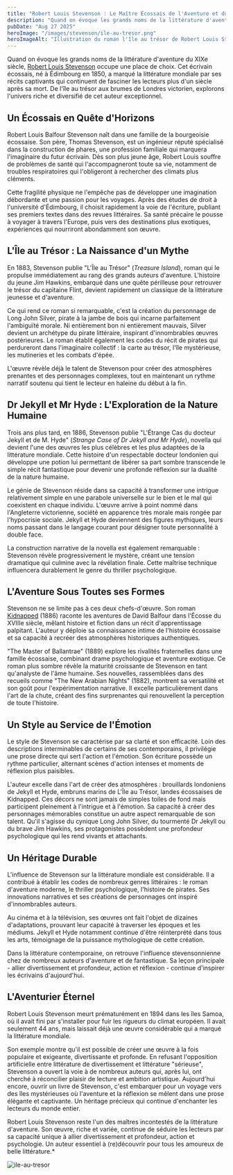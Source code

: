 ```yaml
---
title: "Robert Louis Stevenson : Le Maître Écossais de l'Aventure et du Mystère"
description: "Quand on évoque les grands noms de la littérature d'aventure du XIXe siècle, Robert Louis Stevenson occupe une place de choix. Cet écrivain écossais, né à Édimbourg en 1850, a marqué la littérature mondiale par ses récits captivants qui continuent de fasciner les lecteurs plus d'un siècle après sa mort. De l'île au trésor aux brumes de Londres victorien,explorons l'univers riche et diversifié de cet auteur exceptionnel."
pubDate: "Aug 27 2025"
heroImage: "/images/stevenson/ile-au-tresor.png"
heroImageAlt: "Illustration du roman l'île au trésor de Robert Louis Stevenson"
---
```



Quand on évoque les grands noms de la littérature d'aventure du XIXe siècle, [Robert Louis
Stevenson](https://fr.wikipedia.org/wiki/Robert_Louis_Stevenson) occupe une place de choix. Cet écrivain écossais, né à Édimbourg en 1850, a
marqué la littérature mondiale par ses récits captivants qui continuent de fasciner les
lecteurs plus d'un siècle après sa mort. De l'île au trésor aux brumes de Londres victorien,
explorons l'univers riche et diversifié de cet auteur exceptionnel.
## Un Écossais en Quête d'Horizons
Robert Louis Balfour Stevenson naît dans une famille de la bourgeoisie écossaise. Son
père, Thomas Stevenson, est un ingénieur réputé spécialisé dans la construction de phares,
une profession familiale qui marquera l'imaginaire du futur écrivain. Dès son plus jeune âge,
Robert Louis souffre de problèmes de santé qui l'accompagneront toute sa vie, notamment
de troubles respiratoires qui l'obligeront à rechercher des climats plus cléments.

Cette fragilité physique ne l'empêche pas de développer une imagination débordante et une
passion pour les voyages. Après des études de droit à l'université d'Édimbourg, il choisit
rapidement la voie de l'écriture, publiant ses premiers textes dans des revues littéraires. Sa
santé précaire le pousse à voyager à travers l'Europe, puis vers des destinations plus
exotiques, expériences qui nourriront abondamment son œuvre.
## L'Île au Trésor : La Naissance d'un Mythe
En 1883, Stevenson publie "L'Île au Trésor" (*Treasure Island*), roman qui le propulse
immédiatement au rang des grands auteurs d'aventure. L'histoire du jeune Jim Hawkins,
embarqué dans une quête périlleuse pour retrouver le trésor du capitaine Flint, devient
rapidement un classique de la littérature jeunesse et d'aventure.

Ce qui rend ce roman si remarquable, c'est la création du personnage de Long John Silver,
pirate à la jambe de bois qui incarne parfaitement l'ambiguïté morale. Ni entièrement bon ni
entièrement mauvais, Silver devient un archétype du pirate littéraire, inspirant d'innombrables œuvres postérieures. Le roman établit également les codes du récit de pirates qui perdureront dans l'imaginaire collectif : la carte au trésor, l'île mystérieuse, les mutineries et les combats d'épée.

L'œuvre révèle déjà le talent de Stevenson pour créer des atmosphères prenantes et des
personnages complexes, tout en maintenant un rythme narratif soutenu qui tient le lecteur
en haleine du début à la fin.
## Dr Jekyll et Mr Hyde : L'Exploration de la Nature Humaine
Trois ans plus tard, en 1886, Stevenson publie "L'Étrange Cas du docteur Jekyll et de M.
Hyde" (*Strange Case of Dr Jekyll and Mr Hyde*), novella qui devient l'une des œuvres les
plus célèbres et les plus adaptées de la littérature mondiale. Cette histoire d'un respectable
docteur londonien qui développe une potion lui permettant de libérer sa part sombre
transcende le simple récit fantastique pour devenir une profonde réflexion sur la dualité de la nature humaine.

Le génie de Stevenson réside dans sa capacité à transformer une intrigue relativement
simple en une parabole universelle sur le bien et le mal qui coexistent en chaque individu.
L'œuvre arrive à point nommé dans l'Angleterre victorienne, société en apparence très
morale mais rongée par l'hypocrisie sociale. Jekyll et Hyde deviennent des figures
mythiques, leurs noms passant dans le langage courant pour désigner toute personnalité à
double face.

La construction narrative de la novella est également remarquable : Stevenson révèle
progressivement le mystère, créant une tension dramatique qui culmine avec la révélation
finale. Cette maîtrise technique influencera durablement le genre du thriller psychologique.
## L'Aventure Sous Toutes ses Formes
Stevenson ne se limite pas à ces deux chefs-d'œuvre. Son roman [Kidnapped](/kidnapped-le-chef-d-uvre-meconnu-de-robert-louis-stevenson) (1886)
raconte les aventures de David Balfour dans l'Écosse du XVIIIe siècle, mêlant histoire et
fiction dans un récit d'apprentissage palpitant. L'auteur y déploie sa connaissance intime de
l'histoire écossaise et sa capacité à recréer des atmosphères historiques authentiques.

"The Master of Ballantrae" (1889) explore les rivalités fraternelles dans une famille
écossaise, combinant drame psychologique et aventure exotique. Ce roman plus sombre
révèle la maturité croissante de Stevenson en tant qu'analyste de l'âme humaine.
Ses nouvelles, rassemblées dans des recueils comme "The New Arabian Nights" (1882),
montrent sa versatilité et son goût pour l'expérimentation narrative. Il excelle
particulièrement dans l'art de la chute, créant des fins surprenantes qui renouvellent la
perception de toute l'histoire.
## Un Style au Service de l'Émotion
Le style de Stevenson se caractérise par sa clarté et son efficacité. Loin des descriptions
interminables de certains de ses contemporains, il privilégie une prose directe qui sert
l'action et l'émotion. Son écriture possède un rythme particulier, alternant scènes d'action
intenses et moments de réflexion plus paisibles.

L'auteur excelle dans l'art de créer des atmosphères : brouillards londoniens de Jekyll et
Hyde, embruns marins de L'Île au Trésor, landes écossaises de Kidnapped. Ces décors ne
sont jamais de simples toiles de fond mais participent pleinement à l'intrigue et à l'émotion.
Sa capacité à créer des personnages mémorables constitue un autre aspect remarquable
de son talent. Qu'il s'agisse du cynique Long John Silver, du tourmenté Dr Jekyll ou du brave
Jim Hawkins, ses protagonistes possèdent une profondeur psychologique qui les rend
vivants et attachants.
## Un Héritage Durable
L'influence de Stevenson sur la littérature mondiale est considérable. Il a contribué à établir les codes de nombreux genres littéraires : le roman d'aventure moderne, le thriller
psychologique, l'histoire de pirates. Ses innovations narratives et ses créations de
personnages ont inspiré d'innombrables auteurs.

Au cinéma et à la télévision, ses œuvres ont fait l'objet de dizaines d'adaptations, prouvant
leur capacité à traverser les époques et les médiums. Jekyll et Hyde notamment continue
d'être réinterprété dans tous les arts, témoignage de la puissance mythologique de cette
création.

Dans la littérature contemporaine, on retrouve l'influence stevensonnienne chez de
nombreux auteurs d'aventure et de fantastique. Sa leçon principale - allier divertissement et
profondeur, action et réflexion - continue d'inspirer les écrivains d'aujourd'hui.
## L'Aventurier Éternel
Robert Louis Stevenson meurt prématurément en 1894 dans les îles Samoa, où il avait fini
par s'installer pour fuir les rigueurs du climat européen. Il avait seulement 44 ans, mais
laissait déjà une œuvre considérable qui a marqué la littérature mondiale.

Son exemple montre qu'il est possible de créer une œuvre à la fois populaire et exigeante,
divertissante et profonde. En refusant l'opposition artificielle entre littérature de
divertissement et littérature "sérieuse", Stevenson a ouvert la voie à de nombreux auteurs
qui, après lui, ont cherché à réconcilier plaisir de lecture et ambition artistique.
Aujourd'hui encore, ouvrir un livre de Stevenson, c'est embarquer pour un voyage vers des
îles mystérieuses où l'aventure et la réflexion se mêlent dans une prose élégante et
captivante. Un héritage précieux qui continue d'enchanter les lecteurs du monde entier.

Robert Louis Stevenson reste l'un des maîtres incontestés de la littérature d'aventure. Son
œuvre, riche et variée, continue de séduire les lecteurs par sa capacité unique à allier
divertissement et profondeur, action et psychologie. Un auteur essentiel à (re)découvrir pour
tous les amoureux de belle littérature.*

![ile-au-tresor](/images/stevenson/ile-au-tresor.png) 